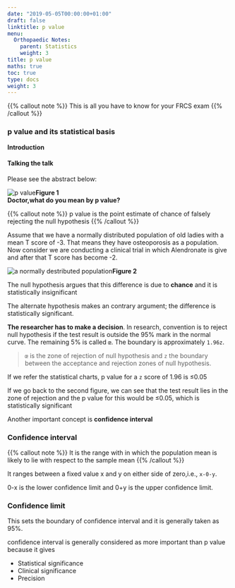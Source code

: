 ```yaml
---
date: "2019-05-05T00:00:00+01:00"
draft: false
linktitle: p value
menu:
  Orthopaedic Notes:
    parent: Statistics
    weight: 3
title: p value
maths: true
toc: true
type: docs
weight: 3
---
```


{{% callout note %}}
This is all you have to know for your FRCS exam
{{% /callout %}}

### p value and its statistical basis

**Introduction**

#### Talking the talk

Please see the abstract below:

![p value](/img/p.png)**Figure 1   
Doctor,what do you mean by p value?**

{{% callout note %}}
p value is the point estimate of chance of falsely rejecting the null hypothesis
{{% /callout %}}  

Assume that we have a normally distributed population of old ladies with a mean T score of -3. That means they have osteoporosis as a population. Now consider we are conducting a clinical trial in which Alendronate is give and after that T score has become -2.

![a normally destributed population](/img/normal.png/)**Figure 2**

The null hypothesis argues that this difference is due to **chance** and it is statistically insignificant

The alternate hypothesis makes an contrary argument; the difference is statistically significant.

**The researcher has to make a decision**. In research, convention is to reject null hypothesis if the test result is outside the 95% mark in the normal curve. The remaining 5% is called `œ`. The boundary is approximately `1.96z`. 
>`œ` is the zone of rejection of null hypothesis and `z` the boundary between the acceptance and rejection zones of  null hypothesis.

If we refer the statistical charts, p value for a `z` score of 1.96 is ≤0.05

If we go back to the second figure, we can see that the test result lies in the zone of rejection and the p value for this would be ≤0.05, which is statistically significant

Another important concept is **confidence interval**

### Confidence interval

{{% callout note %}}
It is the range with in which the population mean is likely to lie with respect to the sample mean
{{% /callout %}}

It ranges between a fixed value x and y on either side of zero,i.e., `x-0-y`. 

0-x is the lower confidence limit and 0+y is the upper confidence limit.

### **Confidence limit**
 This sets the boundary of confidence interval and it is generally taken as 95%.

confidence interval is generally considered as more important than p value because it gives

+ Statistical significance
+ Clinical significance
+ Precision


